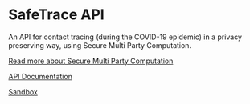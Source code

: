 # SafeTrace API

An API for contact tracing (during the COVID-19 epidemic) in a privacy preserving way, using Secure Multi Party Computation.

[Read more about Secure Multi Party Computation](https://github.com/factn/safetraceapi/blob/master/mpc/)

[API Documentation](https://github.com/factn/safetraceapi/blob/master/api/)

[Sandbox](https://github.com/factn/safetraceapi/blob/master/sandbox/)
